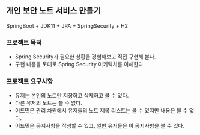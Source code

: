 ## 개인 보안 노트 서비스 만들기
SpringBoot + JDK11 + JPA + SpringSecurity + H2


### 프로젝트 목적
- Spring Security가 필요한 상황을 경험해보고 직접 구현해 본다.
- 구현 내용을 토대로 Spring Security 아키텍처를 이해한다.

### 프로젝트 요구사항
- 유저는 본인의 노트만 저장하고 삭제하고 볼 수 있다.
- 다른 유저의 노트는 볼 수 없다.
- 어드민은 관리 차원에서 유저들의 노트 제목 리스트는 볼 수 있지만 내용은 볼 수 없다.
- 어드민은 공지사항을 작성할 수 있고, 일반 유저들은 이 공지사항을 볼 수 있다.